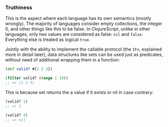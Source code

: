 ### Truthiness

This is the aspect where each language has its own semantics (mostly wrongly). The
majority of languages consider empty collections, the integer 0, and other things
like this to be false.  In _ClojureScript_, unlike in other languages, only two
values are considered as false: `nil` and `false`. Everything else is treated as
logical `true`.

Jointly with the ability to implement the callable protocol (the `IFn`, explained
more in detail later), data structures like sets can be used just as predicates,
without need of additional wrapping them in a function:

```clojure
(def valid? #{1 2 3})

(filter valid? (range 1 10))
;; => (1 2 3)
```

This is because set returns the a value if it exists or nil in case contrary:

```clojure
(valid? 1)
;; => 1

(valid? 4)
;; => nil
```
